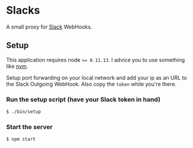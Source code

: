 # Slacks

A small proxy for [Slack](http://slack.com) WebHooks.

## Setup

This application requires node `>= 0.11.13`. I advice you to use something like [nvm](https://github.com/creationix/nvm).

Setup port forwarding on your local network and add your ip as an URL to the Slack Outgoing WebHook. Also copy the `token` while you're there.

### Run the setup script (have your Slack token in hand)

```bash
$ ./bin/setup
```

### Start the server

```bash
$ npm start
```
